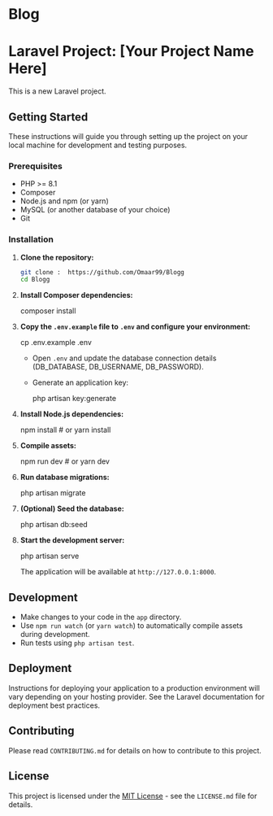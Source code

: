 # Blog
# Laravel Project: [Your Project Name Here]

This is a new Laravel project.

## Getting Started

These instructions will guide you through setting up the project on your local machine for development and testing purposes.

### Prerequisites

* PHP >= 8.1
* Composer
* Node.js and npm (or yarn)
* MySQL (or another database of your choice)
* Git

### Installation

1.  **Clone the repository:**

    ```bash
    git clone :  https://github.com/Omaar99/Blogg
    cd Blogg
    ```

2.  **Install Composer dependencies:**

   
    composer install
  

3.  **Copy the `.env.example` file to `.env` and configure your environment:**

    
    cp .env.example .env
    

    * Open `.env` and update the database connection details (DB\_DATABASE, DB\_USERNAME, DB\_PASSWORD).
    * Generate an application key:

      
        php artisan key:generate
    

4.  **Install Node.js dependencies:**

    
    npm install # or yarn install


5.  **Compile assets:**

   
    npm run dev # or yarn dev
    

6.  **Run database migrations:**

    php artisan migrate
 

7.  **(Optional) Seed the database:**

    
    php artisan db:seed
    

8.  **Start the development server:**

    php artisan serve
    
    The application will be available at `http://127.0.0.1:8000`.

## Development

* Make changes to your code in the `app` directory.
* Use `npm run watch` (or `yarn watch`) to automatically compile assets during development.
* Run tests using `php artisan test`.

## Deployment

Instructions for deploying your application to a production environment will vary depending on your hosting provider. See the Laravel documentation for deployment best practices.

## Contributing

Please read `CONTRIBUTING.md` for details on how to contribute to this project.

## License

This project is licensed under the [MIT License](LICENSE.md) - see the `LICENSE.md` file for details.
